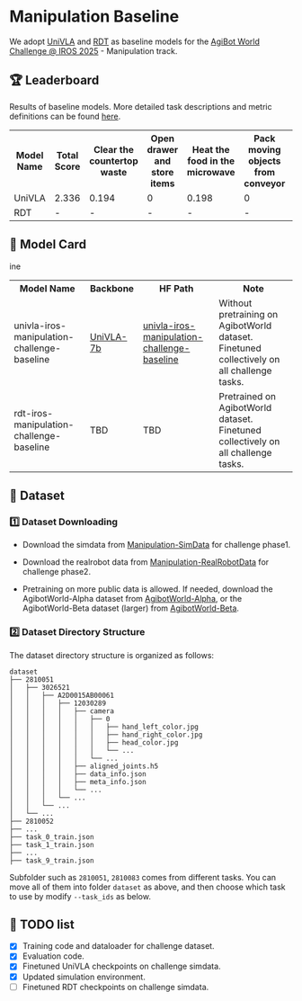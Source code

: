 # Manipulation Baseline
We adopt [UniVLA](https://github.com/OpenDriveLab/UniVLA) and [RDT](https://github.com/thu-ml/RoboticsDiffusionTransformer) as baseline models for the [AgiBot World Challenge @ IROS 2025](https://agibot-world.com/challenge) - Manipulation track.

## :trophy: Leaderboard

Results of baseline models. More detailed task descriptions and metric definitions can be found [here](https://agibot-world.com/challenge/manipulation/leaderboard).

<table border="0">
  <tr>
    <th>Model Name</th>
    <th>Total Score</th>
    <th>Clear the countertop waste</th>
    <th>Open drawer and store items</th>
    <th>Heat the food in the microwave</th>
    <th>Pack moving objects from conveyor</th>
    <th>Pickup items from the freezer</th>
    <th>Restock supermarket items</th>
    <th>Pack in the supermarket</th>
    <th>Make a sandwich</th>
    <th>Clear table in the restaurant</th>
    <th>Stamp the seal</th>
  </tr>
  <tr>
    <td>UniVLA</td>
    <td>2.336</td>
    <td>0.194</td>
    <td>0</td>
    <td>0.198</td>
    <td>0</td>
    <td>0.08</td>
    <td>0.55</td>
    <td>1</td>
    <td>0.064</td>
    <td>0.25</td>
    <td>0</td>
  </tr>
  <tr>
    <td>RDT</td>
    <td>-</td>
    <td>-</td>
    <td>-</td>
    <td>-</td>
    <td>-</td>
    <td>-</td>
    <td>-</td>
    <td>-</td>
    <td>-</td>
    <td>-</td>
    <td>-</td>
  </tr>
</table>

## 🤗 Model Card

<table>
  <tr>
    <th>Model Name</th>
    <th>Backbone</th>
    <th>HF Path</th>
    <th>Note</th>
  </tr>

  <tr>
    <td>univla-iros-manipulation-challenge-baseline</td>
    <td><a href="https://huggingface.co/qwbu/univla-7b">UniVLA-7b</a></td>
    <td><a href="https://huggingface.co/qwbu/univla-iros-manipulation-challenge-baseline">univla-iros-manipulation-challenge-baseline </a></td>
    <td> Without pretraining on AgibotWorld dataset. Finetuned collectively on all challenge tasks. </td>
  </tr>

  <tr>
    <td>rdt-iros-manipulation-challenge-baseline</td>
    <td>TBD</td>
    <td>TBD</td>
ine </a></td>
    <td> Pretrained on AgibotWorld dataset. Finetuned collectively on all challenge tasks. </td>
  </tr>

</table>

## :file_folder: Dataset

### :one: Dataset Downloading

- Download the simdata from <td><a href="https://huggingface.co/datasets/agibot-world/AgiBotWorldChallenge-2025/tree/main/Manipulation-SimData">Manipulation-SimData</a></td> for challenge phase1.

- Download the realrobot data from <td><a href="https://huggingface.co/datasets/agibot-world/AgiBotWorldChallenge-2025/tree/main/Manipulation-RealRobot">Manipulation-RealRobotData</a></td> for challenge phase2.

- Pretraining on more public data is allowed. If needed, download the AgibotWorld-Alpha dataset from <td><a href="https://huggingface.co/datasets/agibot-world/AgiBotWorld-Alpha">AgibotWorld-Alpha</a></td>, or the AgibotWorld-Beta dataset (larger) from <td><a href="https://huggingface.co/datasets/agibot-world/AgiBotWorld-Beta">AgibotWorld-Beta</a></td>.

### :two: Dataset Directory Structure
The dataset directory structure is organized as follows:

```
dataset
├── 2810051
│   ├── 3026521
│   │   ├── A2D0015AB00061
│   │   │   ├── 12030289
│   │   │   │   ├── camera
│   │   │   │   │   ├── 0
│   │   │   │   │   │   ├── hand_left_color.jpg
│   │   │   │   │   │   ├── hand_right_color.jpg
│   │   │   │   │   │   ├── head_color.jpg
│   │   │   │   │   │   └── ...
│   │   │   │   │   └── ...
│   │   │   │   ├── aligned_joints.h5
│   │   │   │   ├── data_info.json
│   │   │   │   ├── meta_info.json
│   │   │   │   └── ...
│   │   │   └── ...
│   │   └── ...
│   └── ...
├── 2810052
├── ...
├── task_0_train.json
├── task_1_train.json
├── ...
├── task_9_train.json
```
Subfolder such as `2810051`, `2810083` comes from different tasks. You can move all of them into folder `dataset` as above, and then choose which task to use by modify `--task_ids` as below.

## :pushpin: TODO list
-  [x] Training code and dataloader for challenge dataset.
-  [x] Evaluation code.
-  [x] Finetuned UniVLA checkpoints on challenge simdata.
-  [x] Updated simulation environment.
-  [ ] Finetuned RDT checkpoints on challenge simdata.
